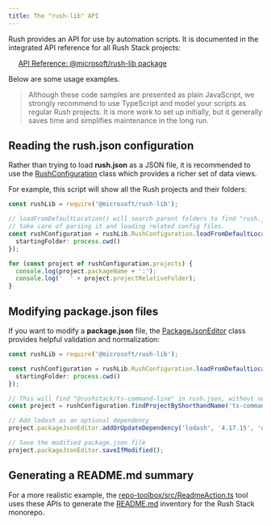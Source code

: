 ```yaml
---
title: The "rush-lib" API
---
```


Rush provides an API for use by automation scripts. It is documented in the integrated API reference for all Rush Stack projects:

&nbsp;&nbsp;&nbsp;&nbsp; [API Reference: @microsoft/rush-lib package](https://api.rushstack.io/pages/rush-lib/)

Below are some usage examples.

> Although these code samples are presented as plain JavaScript, we strongly recommend to use TypeScript and model your scripts as regular Rush projects. It is more work to set up initially, but it generally saves time and simplifies maintenance in the long run.

## Reading the rush.json configuration

Rather than trying to load **rush.json** as a JSON file, it is recommended to use the [RushConfiguration](https://api.rushstack.io/pages/rush-lib.rushconfiguration/) class which provides a richer set of data views.

For example, this script will show all the Rush projects and their folders:

```ts
const rushLib = require('@microsoft/rush-lib');

// loadFromDefaultLocation() will search parent folders to find "rush.json" and then
// take care of parsing it and loading related config files.
const rushConfiguration = rushLib.RushConfiguration.loadFromDefaultLocation({
  startingFolder: process.cwd()
});

for (const project of rushConfiguration.projects) {
  console.log(project.packageName + ':');
  console.log('  ' + project.projectRelativeFolder);
}
```

## Modifying package.json files

If you want to modify a **package.json** file, the [PackageJsonEditor](https://api.rushstack.io/pages/rush-lib.packagejsoneditor/) class provides helpful validation and normalization:

```ts
const rushLib = require('@microsoft/rush-lib');

const rushConfiguration = rushLib.RushConfiguration.loadFromDefaultLocation({
  startingFolder: process.cwd()
});

// This will find "@rushstack/ts-command-line" in rush.json, without needing to specify the NPM scope
const project = rushConfiguration.findProjectByShorthandName('ts-command-line');

// Add lodash as an optional dependency
project.packageJsonEditor.addOrUpdateDependency('lodash', '4.17.15', 'optionalDependencies');

// Save the modified package.json file
project.packageJsonEditor.saveIfModified();
```

## Generating a README.md summary

For a more realistic example, the [repo-toolbox/src/ReadmeAction.ts](https://github.com/microsoft/rushstack/blob/main/repo-scripts/repo-toolbox/src/ReadmeAction.ts) tool uses these APIs to generate the [README.md](https://github.com/microsoft/rushstack/blob/main/README.md#published-packages) inventory for the Rush Stack monorepo.
